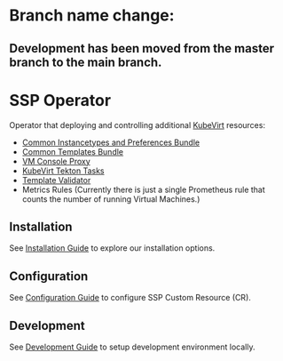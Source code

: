# Branch name change:

## Development has been moved from the master branch to the main branch.

# SSP Operator

Operator that deploying and controlling additional [KubeVirt](https://kubevirt.io) resources:

- [Common Instancetypes and Preferences Bundle](https://github.com/kubevirt/common-instancetypes/)
- [Common Templates Bundle](https://github.com/kubevirt/common-templates)
- [VM Console Proxy](https://github.com/kubevirt/vm-console-proxy)
- [KubeVirt Tekton Tasks](https://github.com/kubevirt/kubevirt-tekton-tasks)
- [Template Validator](https://github.com/kubevirt/ssp-operator/tree/main/internal/template-validator)
- Metrics Rules (Currently there is just a single Prometheus rule that counts the number of running Virtual Machines.)

## Installation

See [Installation Guide](docs/installation.md) to explore our installation options.

## Configuration

See [Configuration Guide](docs/configuration.md) to configure SSP Custom Resource (CR).

## Development

See [Development Guide](docs/development.md) to setup development environment locally.
